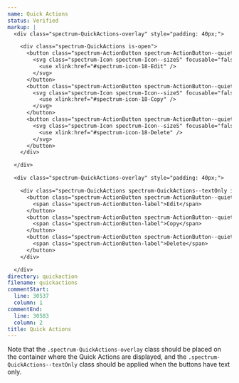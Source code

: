 ```yaml
---
name: Quick Actions
status: Verified
markup: |
  <div class="spectrum-QuickActions-overlay" style="padding: 40px;">

    <div class="spectrum-QuickActions is-open">
      <button class="spectrum-ActionButton spectrum-ActionButton--quiet">
        <svg class="spectrum-Icon spectrum-Icon--sizeS" focusable="false" aria-hidden="true" aria-label="Edit">
          <use xlink:href="#spectrum-icon-18-Edit" />
        </svg>
      </button>
      <button class="spectrum-ActionButton spectrum-ActionButton--quiet">
        <svg class="spectrum-Icon spectrum-Icon--sizeS" focusable="false" aria-hidden="true" aria-label="Copy">
          <use xlink:href="#spectrum-icon-18-Copy" />
        </svg>
      </button>
      <button class="spectrum-ActionButton spectrum-ActionButton--quiet">
        <svg class="spectrum-Icon spectrum-Icon--sizeS" focusable="false" aria-hidden="true" aria-label="Delete">
          <use xlink:href="#spectrum-icon-18-Delete" />
        </svg>
      </button>
    </div>

  </div>

  <div class="spectrum-QuickActions-overlay" style="padding: 40px;">

    <div class="spectrum-QuickActions spectrum-QuickActions--textOnly is-open">
      <button class="spectrum-ActionButton spectrum-ActionButton--quiet">
        <span class="spectrum-ActionButton-label">Edit</span>
      </button>
      <button class="spectrum-ActionButton spectrum-ActionButton--quiet">
        <span class="spectrum-ActionButton-label">Copy</span>
      </button>
      <button class="spectrum-ActionButton spectrum-ActionButton--quiet">
        <span class="spectrum-ActionButton-label">Delete</span>
      </button>
    </div>

  </div>
directory: quickaction
filename: quickactions
commentStart:
  line: 30537
  column: 1
commentEnd:
  line: 30583
  column: 2
title: Quick Actions
---
```

Note that the `.spectrum-QuickActions-overlay` class should be placed on the container where the Quick Actions are displayed, and the `.spectrum-QuickActions--textOnly` class should be applied when the buttons have text only.